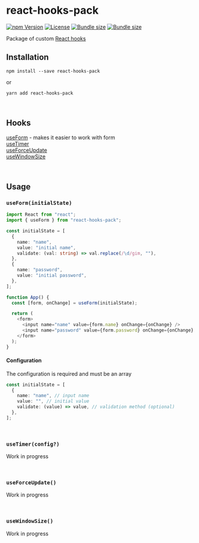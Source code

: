 # react-hooks-pack

[![npm Version](https://img.shields.io/npm/v/react-hooks-pack.svg)](https://www.npmjs.com/package/react-hooks-pack) [![License](https://img.shields.io/npm/l/react-hooks-pack.svg)](https://github.com/neketabrain/react-hooks-pack/blob/master/LICENSE) [![Bundle size](https://badgen.net/bundlephobia/min/react-hooks-pack?label=size)](https://bundlephobia.com/result?p=react-hooks-pack) [![Bundle size](https://badgen.net/bundlephobia/minzip/react-hooks-pack?label=gzip%20size)](https://bundlephobia.com/result?p=react-hooks-pack)

Package of custom [React hooks](https://reactjs.org/docs/hooks-intro.html)

## Installation

```
npm install --save react-hooks-pack
```

or

```
yarn add react-hooks-pack
```

<br />

## Hooks

[useForm](#useforminitialstate) - makes it easier to work with form\
[useTimer](#usetimerconfig)\
[useForceUpdate](#useforceupdate)\
[useWindowSize](#usewindowsize)

<br />

## Usage

### `useForm(initialState)`

```typescript jsx
import React from "react";
import { useForm } from "react-hooks-pack";

const initialState = [
  {
    name: "name",
    value: "initial name",
    validate: (val: string) => val.replace(/\d/gim, ""),
  },
  {
    name: "password",
    value: "initial password",
  },
];

function App() {
  const [form, onChange] = useForm(initialState);

  return (
    <form>
      <input name="name" value={form.name} onChange={onChange} />
      <input name="password" value={form.password} onChange={onChange} />
    </form>
  );
}
```

#### Configuration

The configuration is required and must be an array

```typescript jsx
const initialState = [
  {
    name: "name", // input name
    value: "", // initial value
    validate: (value) => value, // validation method (optional)
  },
];
```

<br />

### `useTimer(config?)`

Work in progress

<br />

### `useForceUpdate()`

Work in progress

<br />

### `useWindowSize()`

Work in progress
